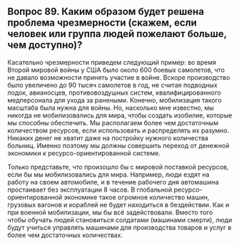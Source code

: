 ## Вопрос 89. Каким образом будет решена проблема чрезмерности (скажем, если человек или группа людей пожелают больше, чем доступно)?

Касательно чрезмерности приведем следующий пример: во время Второй мировой войны у США было около 600 боевых самолетов, что не давало возможности принять участие в войне. Вскоре производство было увеличено до 90 тысяч самолетов в год, не считая подводных лодок, авианосцев, противовоздушных систем, квалифицированного медперсонала для ухода за ранеными. Конечно, мобилизация такого масштаба была нужна для войны. Но, насколько мне известно, мы никогда не мобилизовались для мира, чтобы создать изобилие, которые мы способны обеспечить. Мы располагаем более чем достаточным количеством ресурсов, если использовать и распределять их разумно. Никаких денег не хватит даже на постройку нужного количества больниц. Именно поэтому мы должны совершить переход от денежной экономики к ресурсо-ориентированной системе.

Только представьте, что произошло бы с мировой поставкой ресурсов, если бы мы мобилизовались для мира. Например, люди ездят на работу на своем автомобиле, и в течение рабочего дня автомашина простаивает без эксплуатации 8 часов. В глобальной ресурсо-ориентированной экономике такое огромное количество машин, грузовых вагонов и кораблей не будет находиться в бездействии. Как и при военной мобилизации, мы бы всё задействовали. Вместо того чтобы обучать людей становиться солдатами (машинами смерти), люди будут учиться управлять машинами для производства товаров и услуг в более чем достаточных количествах.